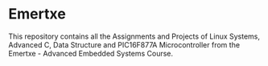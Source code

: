 # Emertxe
This repository contains all the Assignments and Projects of Linux Systems, Advanced C, Data Structure and PIC16F877A Microcontroller from the Emertxe - Advanced Embedded Systems Course.
